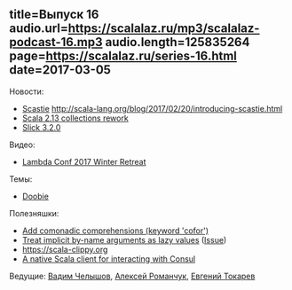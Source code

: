 title=Выпуск 16
audio.url=https://scalalaz.ru/mp3/scalalaz-podcast-16.mp3
audio.length=125835264
page=https://scalalaz.ru/series-16.html
date=2017-03-05
----
Новости:

- [Scastie](https://scastie.scala-lang.org/)  <http://scala-lang.org/blog/2017/02/20/introducing-scastie.html>
- [Scala 2.13 collections rework](http://scala-lang.org/blog/2017/02/28/collections-rework.html)
- [Slick 3.2.0](http://slick.lightbend.com/news/2017/02/24/slick-3.2.0-released.html)

Видео:

- [Lambda Conf 2017 Winter Retreat](https://www.youtube.com/watch?v=WsA7GtUQeB8&list=PL7DZ7q3nEWhy9wMify6MXW6F339W4g4Eo)

Темы:

- [Doobie](https://github.com/tpolecat/doobie)

Полезняшки:

- [Add comonadic comprehensions (keyword 'cofor')](https://github.com/scala/scala/pull/5725)
- [Treat implicit by-name arguments as lazy values](https://github.com/lampepfl/dotty/pull/1993) ([Issue](https://github.com/lampepfl/dotty/issues/1998))
- <https://scala-clippy.org>
- [A native Scala client for interacting with Consul](https://github.com/Verizon/helm)

Ведущие: [Вадим Челышов](http://github.com/dos65), [Алексей Романчук](http://github.com/13h3r), [Евгений Токарев](http://github.com/strobe)
